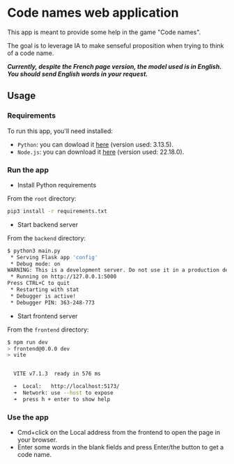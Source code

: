 # Code names web application

This app is meant to provide some help in the game "Code names".

The goal is to leverage IA to make senseful proposition when trying to think of a code name.

***Currently, despite the French page version, the model used is in English. You should send English words in your request.***

## Usage

### Requirements

To run this app, you'll need installed:

- `Python`: you can dowload it [here](https://www.python.org/downloads/) (version used: 3.13.5).
- `Node.js`: you can download it [here](https://nodejs.org/en/download/) (version used: 22.18.0).

### Run the app

- Install Python requirements

From the `root` directory:

```bash
pip3 install -r requirements.txt
```

- Start backend server

From the `backend` directory:

```bash
$ python3 main.py
 * Serving Flask app 'config'
 * Debug mode: on
WARNING: This is a development server. Do not use it in a production deployment. Use a production WSGI server instead.
 * Running on http://127.0.0.1:5000
Press CTRL+C to quit
 * Restarting with stat
 * Debugger is active!
 * Debugger PIN: 363-248-773
```

- Start frontend server

From the `frontend` directory:

```bash
$ npm run dev
> frontend@0.0.0 dev
> vite


  VITE v7.1.3  ready in 576 ms

  ➜  Local:   http://localhost:5173/
  ➜  Network: use --host to expose
  ➜  press h + enter to show help
```

### Use the app

- Cmd+click on the Local address from the frontend to open the page in your browser.
- Enter some words in the blank fields and press Enter/the button to get a code name.
